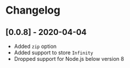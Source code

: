 # Changelog

## [0.0.8] - 2020-04-04

- Added `zip` option
- Added support to store `Infinity`
- Dropped support for Node.js below version 8
